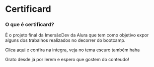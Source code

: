 # Certificard

### O que é certificard?

É o projeto final da ImersãoDev da Alura que tem como objetivo expor alguns dos trabalhos realizados no decorrer do bootcamp.

Clica [aqui](https://silvio-arem.github.io/certificard/) e confira na integra, veja no tema escuro também haha

Grato desde já por lerem e espero que gostem do conteudo!
